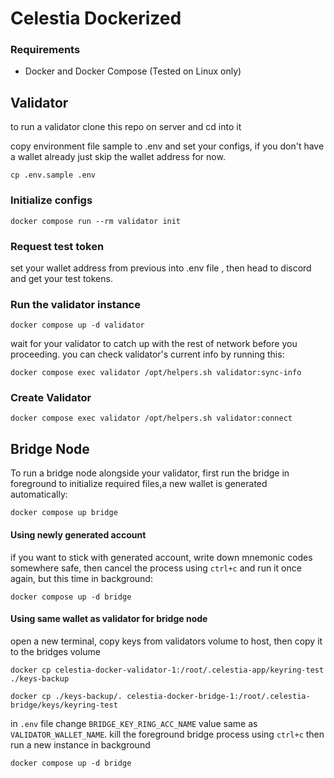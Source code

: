 # Celestia Dockerized

### Requirements
- Docker and Docker Compose (Tested on Linux only)

## Validator
to run a validator clone this repo on server and cd into it

copy environment file sample to .env and set your configs, if you don't have a wallet already just skip the wallet address for now.
```shell
cp .env.sample .env
```
### Initialize configs
```shell
docker compose run --rm validator init
```

### Request test token
set your wallet address from previous into .env file , then head to discord and get your test tokens.

### Run the validator instance

```shell
docker compose up -d validator
```
wait for your validator to catch up with the rest of network before you proceeding. you can check validator's current info by running this:
```shell
docker compose exec validator /opt/helpers.sh validator:sync-info
```
### Create Validator

```shell
docker compose exec validator /opt/helpers.sh validator:connect
```

## Bridge Node
To run a bridge node alongside your validator, first run the bridge in foreground to initialize required files,a new wallet is generated automatically:
```shell
docker compose up bridge
```
#### Using newly generated account
if you want to stick with generated account, write down mnemonic codes somewhere safe, then cancel the process using `ctrl+c` and run it once again, but this time in background:
```shell
docker compose up -d bridge
```
#### Using same wallet as validator for bridge node
open a new terminal, copy keys from validators volume to host, then copy it to the bridges volume   
```shell
docker cp celestia-docker-validator-1:/root/.celestia-app/keyring-test ./keys-backup
```
```shell
docker cp ./keys-backup/. celestia-docker-bridge-1:/root/.celestia-bridge/keys/keyring-test
```
in `.env` file change `BRIDGE_KEY_RING_ACC_NAME` value same as `VALIDATOR_WALLET_NAME`. kill the foreground bridge process using `ctrl+c` then run a new instance in background
```shell
docker compose up -d bridge
```

